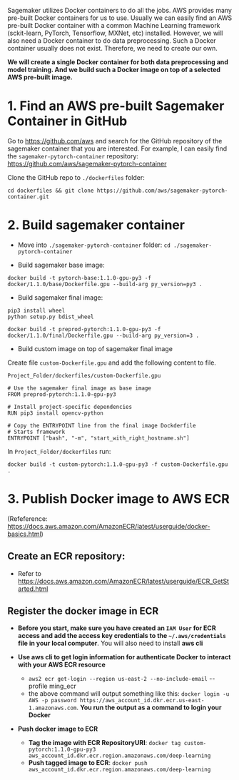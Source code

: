 Sagemaker utilizes Docker containers to do all the jobs. AWS provides many pre-built Docker containers for us to use. Usually we can easily find an AWS pre-built Docker container with a common Machine Learning framework (sckit-learn, PyTorch, Tensorflow, MXNet, etc) installed. However, we will also need a Docker container to do data preprocessing. Such a Docker container usually does not exist. Therefore, we need to create our own. 

**We will create a single Docker container for both data preprocessing and model training. And we build such a Docker image on top of a selected AWS pre-built image.**


# 1. Find an AWS pre-built Sagemaker Container in GitHub

Go to https://github.com/aws and search for the GitHub repository of the sagemaker container that you are interested. For example, I can easily find the `sagemaker-pytorch-container` repository: https://github.com/aws/sagemaker-pytorch-container

Clone the GitHub repo to `./dockerfiles` folder:

```
cd dockerfiles && git clone https://github.com/aws/sagemaker-pytorch-container.git
```

# 2. Build sagemaker container

* Move into `./sagemaker-pytorch-container` folder: `cd ./sagemaker-pytorch-container`

* Build sagemaker base image:

```
docker build -t pytorch-base:1.1.0-gpu-py3 -f docker/1.1.0/base/Dockerfile.gpu --build-arg py_version=py3 .
```

* Build sagemaker final image:

```
pip3 install wheel
python setup.py bdist_wheel

docker build -t preprod-pytorch:1.1.0-gpu-py3 -f docker/1.1.0/final/Dockerfile.gpu --build-arg py_version=3 .
```

* Build custom image on top of sagemaker final image

Create file `custom-Dockerfile.gpu` and add the following content to file.

`Project_Folder/dockerfiles/custom-Dockerfile.gpu`

```
# Use the sagemaker final image as base image
FROM preprod-pytorch:1.1.0-gpu-py3

# Install project-specific dependencies
RUN pip3 install opencv-python

# Copy the ENTRYPOINT line from the final image Dockderfile
# Starts framework
ENTRYPOINT ["bash", "-m", "start_with_right_hostname.sh"]
```

In `Project_Folder/dockerfiles` run:

```
docker build -t custom-pytorch:1.1.0-gpu-py3 -f custom-Dockerfile.gpu .
```

# 3. Publish Docker image to AWS ECR 

(Refeference: https://docs.aws.amazon.com/AmazonECR/latest/userguide/docker-basics.html)

## Create an ECR repository: 

* Refer to https://docs.aws.amazon.com/AmazonECR/latest/userguide/ECR_GetStarted.html

## Register the docker image in ECR

* **Before you start, make sure you have created an `IAM User` for ECR access and add the access key credentials to the `~/.aws/credentials` file in your local computer**. You will also need to install **aws cli**

* **Use **aws cli** to get login information for authenticate Docker to interact with your AWS ECR resource**

  + `aws2 ecr get-login --region us-east-2 --no-include-email` --profile ming_ecr
  + the above command will output something like this: `docker login -u AWS -p password https://aws_account_id.dkr.ecr.us-east-1.amazonaws.com`. **You run the output as a command to login your Docker**
  
* **Push docker image to ECR**
  
  + **Tag the image with ECR RepositoryURI**: `docker tag custom-pytorch:1.1.0-gpu-py3 aws_account_id.dkr.ecr.region.amazonaws.com/deep-learning`
  + **Push tagged image to ECR**: `docker push aws_account_id.dkr.ecr.region.amazonaws.com/deep-learning`







